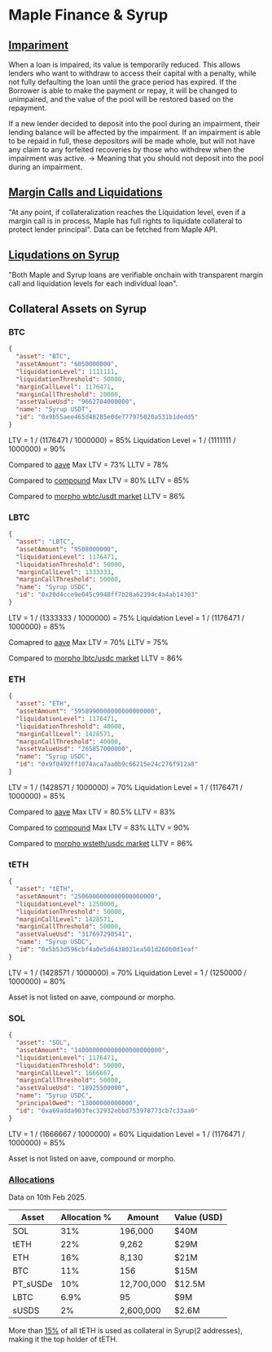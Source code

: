 # Maple Finance & Syrup

## [Impariment](https://maplefinance.gitbook.io/maple/maple-for-lenders/defaults-and-impairments)

When a loan is impaired, its value is temporarily reduced. This allows lenders who want to withdraw to access their capital with a penalty, while not fully defaulting the loan until the grace period has expired. If the Borrower is able to make the payment or repay, it will be changed to unimpaired, and the value of the pool will be restored based on the repayment.

If a new lender decided to deposit into the pool during an impairment, their lending balance will be affected by the impairment. If an impairment is able to be repaid in full, these depositors will be made whole, but will not have any claim to any forfeited recoveries by those who withdrew when the impairment was active. -> Meaning that you should not deposit into the pool during an impairment.

## [Margin Calls and Liquidations](https://maplefinance.gitbook.io/maple/maple-for-lenders/defaults-and-impairments-1)

"At any point, if collateralization reaches the Liquidation level, even if a margin call is in process, Maple has full rights to liquidate collateral to protect lender principal". Data can be fetched from Maple API.

## [Liqudations on Syrup](https://syrup.gitbook.io/syrup/troubleshooting-and-support/faq#at-what-rate-are-liquidation-levels-set-and-how-are-they-managed)

"Both Maple and Syrup loans are verifiable onchain with transparent margin call and liquidation levels for each individual loan".

## Collateral Assets on Syrup

### BTC

```json
{
  "asset": "BTC",
  "assetAmount": "6050000000",
  "liquidationLevel": 1111111,
  "liquidationThreshold": 50000,
  "marginCallLevel": 1176471,
  "marginCallThreshold": 20000,
  "assetValueUsd": "9662784000000",
  "name": "Syrup USDT",
  "id": "0x9b55aee465d48285e0de777975020a531b1dedd5"
}
```

LTV = 1 / (1176471 / 1000000) = 85%
Liquidation Level = 1 / (1111111 / 1000000) = 90%

Compared to [aave](https://app.aave.com/reserve-overview/?underlyingAsset=0x2260fac5e5542a773aa44fbcfedf7c193bc2c599&marketName=proto_mainnet_v3)
Max LTV = 73%
LLTV = 78%

Compared to [compound](https://app.compound.finance/markets/usdt-mainnet)
Max LTV = 80%
LLTV = 85%

Compared to [morpho wbtc/usdt market](https://app.morpho.org/ethereum/market/0xa921ef34e2fc7a27ccc50ae7e4b154e16c9799d3387076c421423ef52ac4df99/wbtc-usdt)
LLTV = 86%

### LBTC

```json
{
  "asset": "LBTC",
  "assetAmount": "9508000000",
  "liquidationLevel": 1176471,
  "liquidationThreshold": 50000,
  "marginCallLevel": 1333333,
  "marginCallThreshold": 50000,
  "name": "Syrup USDC",
  "id": "0x20d4cce9e045c9948ff7b28a62394c4a4ab14303"
}
```

LTV = 1 / (1333333 / 1000000) = 75%
Liquidation Level = 1 / (1176471 / 1000000) = 85%

Comapred to [aave](https://app.aave.com/reserve-overview/?underlyingAsset=0x8236a87084f8b84306f72007f36f2618a5634494&marketName=proto_mainnet_v3)
Max LTV = 70%
LLTV = 75%

Compared to [morpho lbtc/usdc market](https://app.morpho.org/ethereum/market/0xbf02d6c6852fa0b8247d5514d0c91e6c1fbde9a168ac3fd2033028b5ee5ce6d0/lbtc-usdc)
LLTV = 86%

### ETH

```json
{
  "asset": "ETH",
  "assetAmount": "5958990000000000000000",
  "liquidationLevel": 1176471,
  "liquidationThreshold": 40000,
  "marginCallLevel": 1428571,
  "marginCallThreshold": 40000,
  "assetValueUsd": "265857000000",
  "name": "Syrup USDC",
  "id": "0x9f0492ff1074aca7aa0b9c66215e24c276f912a8"
}
```

LTV = 1 / (1428571 / 1000000) = 70%
Liquidation Level = 1 / (1176471 / 1000000) = 85%

Compared to [aave](https://app.aave.com/reserve-overview/?underlyingAsset=0xc02aaa39b223fe8d0a0e5c4f27ead9083c756cc2&marketName=proto_mainnet_v3)
Max LTV = 80.5%
LLTV = 83%

Compared to [compound](https://app.compound.finance/markets/usdc-mainnet)
Max LTV = 83%
LLTV = 90%

Compared to [morpho wsteth/usdc market](https://app.morpho.org/ethereum/market/0xb323495f7e4148be5643a4ea4a8221eef163e4bccfdedc2a6f4696baacbc86cc/wsteth-usdc)
LLTV = 86%

### tETH

```json
{
  "asset": "tETH",
  "assetAmount": "2506000000000000000000",
  "liquidationLevel": 1250000,
  "liquidationThreshold": 50000,
  "marginCallLevel": 1428571,
  "marginCallThreshold": 50000,
  "assetValueUsd": "317697290541",
  "name": "Syrup USDC",
  "id": "0x5b53d596cbf4a0e5d6438031ea501d260b0d1eaf"
}
```

LTV = 1 / (1428571 / 1000000) = 70%
Liquidation Level = 1 / (1250000 / 1000000) = 80%

Asset is not listed on aave, compound or morpho.

### SOL

```json
{
  "asset": "SOL",
  "assetAmount": "140000000000000000000000",
  "liquidationLevel": 1176471,
  "liquidationThreshold": 50000,
  "marginCallLevel": 1666667,
  "marginCallThreshold": 50000,
  "assetValueUsd": "18925500000",
  "name": "Syrup USDC",
  "principalOwed": "13000000000000",
  "id": "0xa69adda903fec32932ebbd753978773cb7c33aa0"
}
```

LTV = 1 / (1666667 / 1000000) = 60%
Liquidation Level = 1 / (1176471 / 1000000) = 85%

Asset is not listed on aave, compound or morpho.

### [Allocations](https://syrup.fi/details)

Data on 10th Feb 2025.

| Asset    | Allocation % | Amount      | Value (USD) |
|----------|-------------|-------------|-------------|
| SOL      | 31%         | 196,000     | $40M        |
| tETH     | 22%         | 9,262       | $29M        |
| ETH      | 16%         | 8,130       | $21M        |
| BTC      | 11%         | 156         | $15M        |
| PT_sUSDe | 10%         | 12,700,000  | $12.5M      |
| LBTC     | 6.9%        | 95          | $9M         |
| sUSDS    | 2%          | 2,600,000   | $2.6M       |

More than [15%](https://etherscan.io/token/0xD11c452fc99cF405034ee446803b6F6c1F6d5ED8#balances) of all tETH is used as collateral in Syrup(2 addresses), making it the top holder of tETH.
